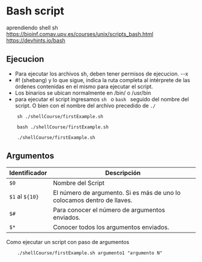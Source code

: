 # Bash script
aprendiendo shell sh
https://bioinf.comav.upv.es/courses/unix/scripts_bash.html
https://devhints.io/bash

## Ejecucion
 - Para ejecutar los archivos sh, deben tener permisos de ejecucion. --x
 - #! (shebang) y lo que sigue, indica la ruta completa al intérprete de las órdenes contenidas en el mismo para ejecutar el script.
 - Los binarios se ubican normalmente en /bin/ o /usr/bin
 - para ejecutar el script ingresamos ```sh ``` o ```bash ``` seguido del nombre del script. O bien con el nombre del archivo precedido de ```./```

```
    sh ./shellCourse/firstExample.sh

    bash ./shellCourse/firstExample.sh
    
    ./shellCourse/firstExample.sh
```

## Argumentos

|Identificador|Descripción|
|-|-|
|```$0```| Nombre del Script|
|```$1``` al ```${10}```| El número de argumento. Si es más de uno lo colocamos dentro de llaves.|
|```$#```| Para conocer el número de argumentos enviados.|
|```$*```| Conocer todos los argumentos enviados.|

Como ejecutar un script con paso de argumentos
```
    ./shellCourse/firstExample.sh argumento1 "argumento N"
```

